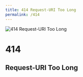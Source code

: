 ```yaml
---
title: 414 Request-URI Too Long
permalink: /414
---
```

<div class="status-page-container">
<div>
    <img src="https://www.nps.gov/liho/learn/nature/images/long-tail.jpg" alt="414 Request-URI Too Long" />
    <h1>414</h1>
    <h2>Request-URI Too Long</h2>
</div>
</div>
